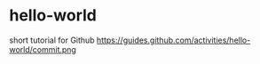 # hello-world
short tutorial for Github
https://guides.github.com/activities/hello-world/commit.png
